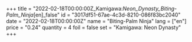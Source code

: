 +++
title = "2022-02-18T00:00:00Z_Kamigawa:_Neon_Dynasty_Biting-Palm_Ninja_[en]_false"
id = "3017df51-67ae-4c3d-8210-086f83bc2040"
date = "2022-02-18T00:00:00Z"
name = "Biting-Palm Ninja"
lang = ["en"]
price = "0.24"
quantity = 4
foil = false
set = "Kamigawa: Neon Dynasty"
+++
